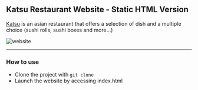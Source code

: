 ## Katsu Restaurant Website - Static HTML Version

[Katsu](https://katsu.ma/) is an asian restaurant that offers a selection of dish and a multiple choice (sushi rolls, sushi boxes and more...)

![website](https://lh3.googleusercontent.com/pw/ABLVV8600tkCUmXXTC1rN68JumWrWEAUVvPAqxVQqIGi4gwaqo-akZCHblG19olBGUKi4n9h2CalEyMa9MV6ZPpOERBNdiC0mYsplYbPTwQk6aDumsRZxa4ANUwmwKvSqCrktVh_uAINdVmTEIV38kjsHDCJ=w2422-h1196-s-no-gm?authuser=0)

-----

### How to use

- Clone the project with `git clone`
- Launch the website by accessing index.html
